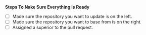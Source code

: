 **Steps To Nake Sure Everything Is Ready**

- [ ] Made sure the repository you want to update is on the left.
- [ ] Made sure the repository you want to base from is on the right.
- [ ] Assigned a superior to the pull request.
